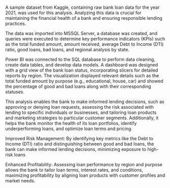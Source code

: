 A sample dataset from Kaggle, containing raw bank loan data for the year 2021, was used for this analysis. Analyzing this data is crucial for maintaining the financial health of a bank and ensuring responsible lending practices.

The data was imported into MSSQL Server, a database was created, and queries were executed to determine key performance indicators (KPIs) such as the total funded amount, amount received, average Debt to Income (DTI) ratio, good loans, bad loans, and regional analysis by state.

Power BI was connected to the SQL database to perform data cleaning, create data tables, and develop data models. A dashboard was designed with a grid view of the bank loan status, incorporating slicers for detailed reports by region. The visualization displayed relevant details such as the total funded amount by purpose (e.g., educational, house, car) and showed the percentage of good and bad loans along with their corresponding statuses.

This analysis enables the bank to make informed lending decisions, such as approving or denying loan requests, assessing the risk associated with lending to specific individuals or businesses, and tailoring loan products and marketing strategies to particular customer segments. Additionally, it helps the bank monitor the health of its loan portfolios, identify underperforming loans, and optimize loan terms and pricing.

Improved Risk Management: By identifying key metrics like the Debt to Income (DTI) ratio and distinguishing between good and bad loans, the bank can make informed lending decisions, minimizing exposure to high-risk loans

Enhanced Profitability: Assessing loan performance by region and purpose allows the bank to tailor loan terms, interest rates, and conditions, maximizing profitability by aligning loan products with customer profiles and market needs. 

